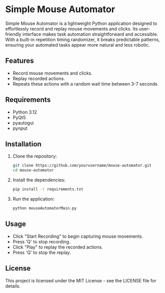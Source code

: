 # Simple Mouse Automator

Simple Mouse Automator is a lightweight Python application designed to effortlessly record and replay mouse movements and clicks. Its user-friendly interface makes task automation straightforward and accessible. With a built-in repetition timing randomizer, it breaks predictable patterns, ensuring your automated tasks appear more natural and less robotic.

## Features

- Record mouse movements and clicks.
- Replay recorded actions.
- Repeats these actions with a random wait time between 3-7 seconds
## Requirements

- Python 3.12
- PyQt5
- pyautogui
- pynput

## Installation

1. Clone the repository:
   ```bash
   git clone https://github.com/yourusername/mouse-automator.git
   cd mouse-automator

2. Install the dependencies:
   ```bash
   pip install -r requirements.txt
   
3. Run the application:
   ```bash
   python mouseAutomatorMain.py
   
## Usage

- Click "Start Recording" to begin capturing mouse movements.
- Press 'Q' to stop recording.
- Click "Play" to replay the recorded actions.
- Press 'Q' to stop the replay.

## License
This project is licensed under the MIT License - see the LICENSE file for details.
